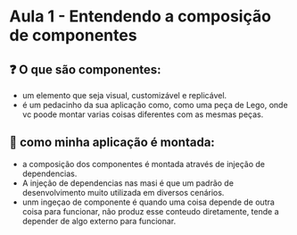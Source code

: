 # Aula 1 - Entendendo a composição de componentes

## :question: O que são componentes:
- um elemento que seja visual, customizável e replicável.
- é um pedacinho da sua aplicação como, como uma peça de Lego, onde vc poode montar varias coisas diferentes com as mesmas peças.

## :syringe: como minha aplicação é montada:
- a composição dos componentes é montada através de injeção de dependencias.
- A injeção de dependencias nas masi é que um padrão de desenvolvimento muito utilizada em diversos cenários.
- unm ingeçao de componente é quando uma coisa  depende de outra coisa para funcionar, não produz esse conteudo diretamente, tende a depender de algo externo para funcionar.
